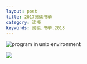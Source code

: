 ```yaml
---
layout: post
title: 2017阅读书单
category: 读书
keywords: 阅读,书单,2018
---
```



![program in unix environment](https://img3.doubanio.com/lpic/s4436543.jpg)

![](https://img3.doubanio.com/lpic/s26936721.jpg)



